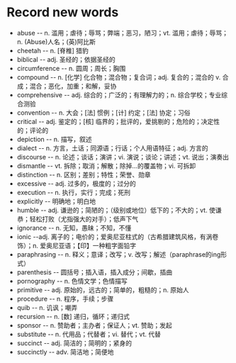 # Record new words

* abuse -- n. 滥用；虐待；辱骂；弊端；恶习，陋习；vt. 滥用；虐待；辱骂；n. (Abuse)人名；(英)阿比斯
* cheetah -- n. [脊椎] 猎豹
* biblical -- adj. 圣经的；依据圣经的
* circumference -- n. 圆周；周长；胸围
* compound -- n. [化学] 化合物；混合物；复合词；adj. 复合的；混合的 v. 合成；混合；恶化，加重；和解，妥协
* comprehensive -- adj. 综合的；广泛的；有理解力的；n. 综合学校；专业综合测验
* convention -- n. 大会；[法] 惯例；[计] 约定；[法] 协定；习俗
* critical -- adj. 鉴定的；[核] 临界的；批评的，爱挑剔的；危险的；决定性的；评论的
* depiction -- n. 描写，叙述
* dialect -- n. 方言，土话；同源语；行话；个人用语特征；adj. 方言的
* discourse -- n. 论述；谈话；演讲；vi. 演说；谈论；讲述；vt. 说出；演奏出
* dismantle -- vt. 拆除；取消；解散；除掉…的覆盖物；vi. 可拆卸
* distinction -- n. 区别；差别；特性；荣誉、勋章
* excessive -- adj. 过多的，极度的；过分的
* execution -- n. 执行，实行；完成；死刑
* explicitly -- 明确地；明白地
* humble -- adj. 谦逊的；简陋的；（级别或地位）低下的；不大的；vt. 使谦恭；轻松打败（尤指强大的对手）；低声下气
* ignorance -- n. 无知，愚昧；不知，不懂
* ionic --adj. 离子的；电价的；爱奥尼亚柱式的（古希腊建筑风格，有涡卷饰）；n. 爱奥尼亚语；【印】一种粗字面铅字
* paraphrasing -- n. 释义；意译；改写；v. 改写；解述（paraphrase的ing形式）
* parenthesis -- 圆括号；插入语，插入成分；间歇，插曲
* pornography -- n. 色情文学；色情描写
* primitive -- adj. 原始的，远古的；简单的，粗糙的；n. 原始人
* procedure -- n. 程序，手续；步骤
* quib -- n. 讥讽；嘲弄
* recursion -- n. [数] 递归，循环；递归式
* sponsor -- n. 赞助者；主办者；保证人；vt. 赞助；发起
* substitute -- n. 代用品；代替者；vi. 替代；vt. 代替
* succinct -- adj. 简洁的；简明的；紧身的
* succinctly -- adv. 简洁地；简便地